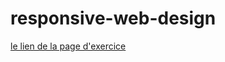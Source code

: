 # responsive-web-design

[le lien de la page d'exercice](https://siriez-axel.github.io/responsive-web-design/)

